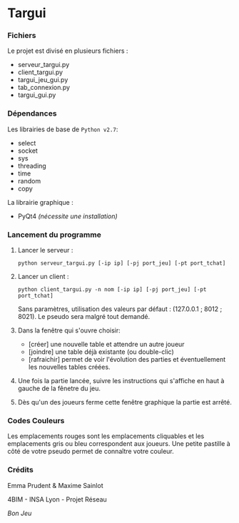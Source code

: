 # Targui #

### Fichiers ###

Le projet est divisé en plusieurs fichiers :

* serveur_targui.py
* client_targui.py
* targui_jeu_gui.py
* tab_connexion.py
* targui_gui.py

### Dépendances ###

Les librairies de base de `Python v2.7`:

* select
* socket
* sys
* threading
* time
* random
* copy 

La librairie graphique :

* PyQt4 _(nécessite une installation)_


### Lancement du programme ###

<ol>
<li><p>Lancer le serveur : </p>

<p><code>python serveur_targui.py [-ip ip] [-pj port_jeu] [-pt port_tchat]</code></p></li>
<li><p>Lancer un client : </p>

<p><code>python client_targui.py -n nom [-ip ip] [-pj port_jeu] [-pt port_tchat]</code></p>

<p>Sans paramètres, utilisation des valeurs par défaut : (127.0.0.1 ; 8012 ; 8021). Le pseudo sera malgré tout demandé.</p></li>
<li><p>Dans la fenêtre qui s'ouvre choisir:</p>

<ul>
<li>[créer]       une nouvelle table et attendre un autre joueur </li>
<li>[joindre]     une table déjà existante (ou double-clic) </li>
<li>[rafraichir]  permet de voir l'évolution des parties et éventuellement les nouvelles tables créées.</li>
</ul></li>
<li><p>Une fois la partie lancée, suivre les instructions qui s'affiche en haut à gauche de la fênetre du jeu.</p></li>
<li><p>Dès qu'un des joueurs ferme cette fenêtre graphique la partie est arrêté.</p></li>
</ol>

### Codes Couleurs ###

Les emplacements rouges sont les emplacements cliquables et les emplacements gris ou bleu correspondent aux joueurs. Une petite pastille à côté de votre pseudo permet de connaître votre couleur.

### Crédits ###

Emma Prudent & Maxime Sainlot

4BIM - INSA Lyon - Projet Réseau

_Bon Jeu_